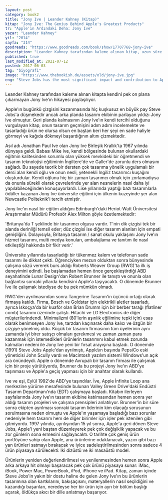 ```yaml
---
layout: post  
category: book2  
title: "Jony Ive | Leander Kahney (Kitap)"  
kitap: "Jony Ive: The Genius Behind Apple's Greatest Products"  
tr: "Apple'ın Ardındaki Deha: Jony Ive"  
yazar: "Leander Kahney"  
yil: "2014"  
sayfa: "314"  
goodreads: "https://www.goodreads.com/book/show/17707768-jony-ive"
description: "Leander Kahney tarafından kaleme alınan kitap, uzun süre Apple'ın baş tasarımcısı olarak çalışan ancak kendisini pek de ön plana çıkarmayan Jony Ive'ın hikayesini anlatıyor."
published: true
last_modified_at: 2021-07-12
posted: 2017-06-03
tag: "biyografi"
image: "https://www.thebookish.de/assets/old/jony-ive.jpg"
eng: "Steve Jobs has the most significant impact and contribution to Apple, for sure. Still, Jony Ive was the head designer of the company for a long time, and he was in the designer team of the Apple products. 'Jony Ive: The Genius Behind Apple's Greatest Products' tells the story of Jony Ive and what happened behind the scenes. There are many interesting details about industrial design in this book; such as how they used some of the materials for the first time and how they made the 'impossible' possible. This book is an excellent read by a long-time Apple reporter, Leander Kahney."
---
```


Leander Kahney tarafından kaleme alınan kitapta kendini pek on plana çıkarmayan Jony Ive'ın hikayesi paylaşılıyor.   
  
Apple'ın bugünkü çizgisini kazanmasında hiç kuşkusuz en büyük pay Steve Jobs'a düşmekedir ancak arka planda tasarım ekibinin parlayan yıldızı Jony Ive olmuştur. Geri planda kalmasının Jony Ive'ın kendi tercihi olduğunu vurgulayan kitap, onun tasarım geçmişini adım adım incelemekte ve tasarladığı ürün ne olursa olsun en baştan beri her şeyi en sade haliyle görmeyi ve kağıda dökmeyi başardığının altını çizmektedir.   
  
Asıl adı Jonathan Paul Ive olan Jony Ive Birleşik Krallık'ta 1967 yılında dünyaya geldi. Babası Mike Ive, kendi bölgesinde bulunan okullardaki eğitmin kalitesinden sorumlu olan yüksek mevkideki bir öğretmendi ve tasarım teknolojisi eğitiminin İngiltere'de ve Galler'de zorunlu ders olmasını sağladı. Bu sayede teorik bir dersten çok tasarıma yönelik uygulamalı bir dersi alan kendi oğlu ve onun nesli, yetenekli İngiliz tasarımcı kuşağını oluşturdular. Kendi oğlunu hiç bir zaman tasarımcı olmak için zorlamadıysa da onunla sürekli olarak çevrelerinde yer alan nesnelerin nasıl daha iyi yapılabileceğinden konuşuyorlardı. Lise yıllarında yaptığı bazı tasarımlarla ödüller kazanan Jony Ive üniversite eğitimi için ülkenin kuzeyinde yer alan Newcastle Politeknik'i tercih etmiştir. 
  
Jony Ive'ın nasıl bir eğitim aldığını Edinburgh'daki Heriot-Watt Üniversitesi Araştırmalar Müdürü Profesör Alex Milton şöyle özetlemektedir:   
  
'Britanya'da T şeklinde bir tasarımcı olgusu vardır. T'nin dik çizgisi tek bir alanda derinliği temsil eder; düz çizgisi ise diğer tasarım alanları için empati genişliğini. Dolayısıyla, Britanya tasarım / sanat okulu yaklaşımı Jony Ive'ın hizmet tasarımı, multi medya konuları, ambalajlama ve tanıtım ile nasıl etkileştiği hakkında bir fikir verir.'  
  
Üniversite yıllarında tasarladığı bir tükenmez kalem ve telefonun sade tasarımı ile dikkat çekti. Öğrenciyken mezun olduktan sonra bünyesinde çalışma sözü vererek burs aldığı Roberts Weaver Group (RWG)'ta ilk iş deneyimini edindi. İse başlamadan hemen önce gerçekleştirdiği ABD seyahatinde Lunar Design'dan Robert Brunner ile tanıştı ve onunla olan bağlantısı sonraki yıllarda kendisini Apple'a taşıyacaktı. O dönemde Brunner İve ile çalışmak istediyse de bu pek mümkün olmadı.  
  
RWG'den ayrılmasından sonra Tangerine Tasarım'in üçüncü ortağı olarak firmaya katıldı. Firma, Bosch ve Goldstar için elektrikli aletler tasarladı, ayrıca İskoçya'da bir kuaför olan Brian Drumm için bir berber tarağı (flatliner comb) tasarımı üzerinde çalıştı. Hitachi ve LG Electronics de diğer müşterilerindendi. Minimalizmi (80'lerin aşırılık eğilimine tepki için) esas olarak benimseyen Jony Ive, tarzdan kaçınarak daha kalıcı ve özgün bir çizgiye yönelmiş oldu. Küçük bir tasarım firmasının tüm üyelerinin aynı zamanda iyi birer satışçı olmaları gerekmesi ve zaman zaman para kazanmak için istemedikleri ürünlerin tasarımını kabul etmek zorunda kalmaları nedeni ile Jony Ive yeni bir fırsat arayışına başladı. O dönemde (1991) Steve Jobs Apple'dan ayrılmıştı, Apple\\ın başında PepsiCo eski yöneticisi John Scully vardı ve Macintosh yazılım sistemi Windows'un açık ara önündeydi. Apple o dönemde Avrupalı bir tasarım firması ile çalışmak için bir proje yürütüyordu, Brunner da bu projeyi Jony Ive'ın ABD'ye taşınması ve Apple'a geçiş yapması için bir anahtar olarak kullandı.  
  
Ive ve eşi, Eylül 1992'de ABD'ye taşındılar. İve, Apple İnfinite Loop ana merkezine yürüme mesafesinde bulunan Valley Green Drive'daki Endüstri Tasarım Departmanı'nda (EDT) çalışmaya başladı. Kitabın ilerleyen sayfalarında Jony Ive'ın tasarım ekibine katılmasından hemen sonra yer aldığı tasarım projeleri ve çalışma prensipleri anlatılıyor. Brunner'in bir süre sonra ekipten ayrılması sonraki tasarım liderinin kim olacağı sorusunun sorulmasına neden olmuştu ve Apple'ın yaşamaya başladığı bazı sorunlar nedeniyle hem tasarım hem de diğer birimler için işler pek istenilen gibi gitmiyordu. 1997 yılında, ayrılışından 15 yıl sonra, Apple'a geri dönen Steve Jobs, Apple'i yeni baştan düzenleyerek pek çok değişiklik yapacak ve bu zor günlerin sona ermesini sağlayacaktı. O tarihte çok geniş ürün portföyüne sahip olan Apple, ana ürünlerine odaklanacak, yazıcı gibi bazı yan ürünleri satmayı bırakacak ve iyice sadeleştirilmesinden sonra sadece 4 ürün piyasaya sürülecekti: İki dizüstü ve iki masaüstü model.  
  
Ürünlerin yeniden değerlendirilmesi ve yenilenmesinden hemen sonra Apple arka arkaya hit olmayı başaracak pek çok ürünü piyasaya sunar: iMac, iBook, Power Mac, PowerBook, iPod, iPhone ve iPad. Kitap, zaman içinde Steve Jobs'in yakın bir dostu haline de gelen Jony Ive'ın bu ürünlerin tasarımına olan kartkılarını, bakışaçısını, materyallerin nasıl seçildiğini ve kazandığı başarıları, neredeyse her bir ürün için ayrı bir bölüm başlığı açarak, öldükça akıcı bir dille anlatmayı başarıyor.  
  
